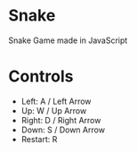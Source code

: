 # Snake
Snake Game made in JavaScript

# Controls
- Left: A / Left Arrow
- Up: W / Up Arrow
- Right: D / Right Arrow
- Down: S / Down Arrow
- Restart: R